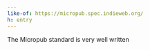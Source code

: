 ```yaml
---
like-of: https://micropub.spec.indieweb.org/
h: entry
---
```


The Micropub standard is very well written
